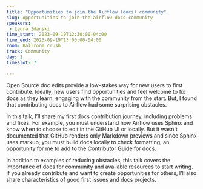 ```yaml
---
title: "Opportunities to join the Airflow (docs) community"
slug: opportunities-to-join-the-airflow-docs-community
speakers:
 - Laura Zdanski
time_start: 2023-09-19T12:30:00-04:00
time_end: 2023-09-19T13:00:00-04:00
room: Ballroom crush
track: Community
day: 1
timeslot: 7

---
```


Open Source doc edits provide a low-stakes way for new users to first contribute. Ideally, new users find opportunities and feel welcome to fix docs as they learn, engaging with the community from the start. But, I found that contributing docs to Airflow had some surprising obstacles.
 
 
 
 In this talk, I’ll share my first docs contribution journey, including problems and fixes. For example, you must understand how Airflow uses Sphinx and know when to choose to edit in the GitHub UI or locally. But it wasn't documented that GitHub renders only Markdown previews and since Sphinx uses markup, you must build docs locally to check formatting; an opportunity for me to add to the Contributor Guide for docs.
 
 
 
 In addition to examples of reducing obstacles, this talk covers the importance of docs for community and available resources to start writing. If you already contribute and want to create opportunities for others, I’ll also share characteristics of good first issues and docs projects.